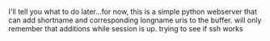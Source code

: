 I'll tell you what to do later...for now, this is a simple python webserver
that can add shortname and corresponding longname uris to the buffer. will only
remember that additions while session is up.
trying to see if ssh works